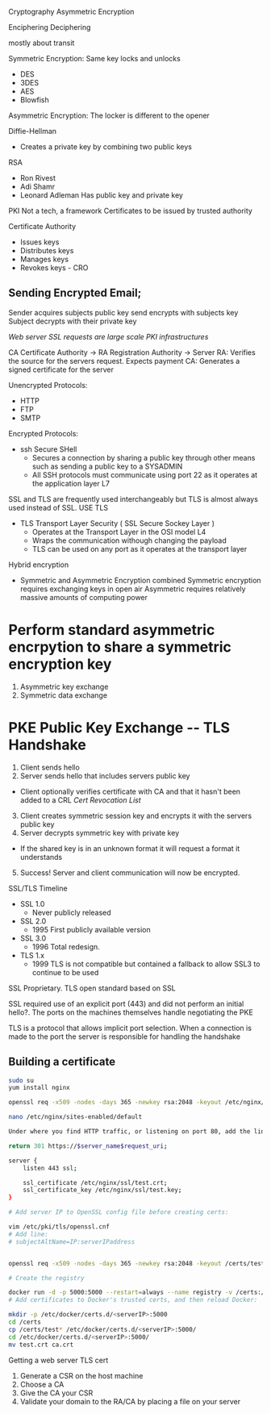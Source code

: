 Cryptography
Asymmetric Encryption

Enciphering
Deciphering


mostly about transit


Symmetric Encryption:
  Same key locks and unlocks
  - DES
  - 3DES
  - AES
  - Blowfish

Asymmetric Encryption:
  The locker is different to the opener


Diffie-Hellman
- Creates a private key by combining two public keys

RSA
  - Ron Rivest
  - Adi Shamr
  - Leonard Adleman
Has public key and private key


PKI
Not a tech, a framework
Certificates to be issued by trusted authority


Certificate Authority
- Issues keys
- Distributes keys
- Manages keys
- Revokes keys - CRO

Sending Encrypted Email;
---
Sender acquires subjects public key
send encrypts with subjects key
Subject decrypts with their private key


_Web server SSL requests are large scale PKI infrastructures_

CA Certificate Authority -> RA Registration Authority -> Server
RA:
  Verifies the source for the servers request. Expects payment
CA:
  Generates a signed certificate for the server

Unencrypted Protocols:
- HTTP
- FTP
- SMTP

Encrypted Protocols:
- ssh Secure SHell
  * Secures a connection by sharing a public key through other means such as sending a public key to a SYSADMIN
  * All SSH protocols must communicate using port 22 as it operates at the application layer L7

SSL and TLS are frequently used interchangeably but TLS is almost always used instead of SSL.
USE TLS
- TLS Transport Layer Security ( SSL Secure Sockey Layer )
  * Operates at the Transport Layer  in the OSI model L4
  * Wraps the communication withough changing the payload
  * TLS can be used on any port as it operates at the transport layer

Hybrid encryption
- Symmetric and Asymmetric Encryption combined
Symmetric encryption requires exchanging keys in open air
Asymmetric requires relatively massive amounts of computing power

# Perform standard asymmetric encrpytion to share a symmetric encryption key
1. Asymmetric key exchange
2. Symmetric data exchange

# PKE Public Key Exchange -- TLS Handshake
1. Client sends hello
2. Server sends hello that includes servers public key
  * Client optionally verifies certificate with CA and that it hasn't been added to a CRL _Cert Revocation List_
3. Client creates symmetric session key and encrypts it with the servers public key
4. Server decrypts symmetric key with private key
  * If the shared key is in an unknown format it will request a format it understands
5. Success! Server and client communication will now be encrypted.


SSL/TLS Timeline

- SSL 1.0
  * Never publicly released
- SSL 2.0
  * 1995 First publicly available version
- SSL 3.0
  * 1996 Total redesign.
- TLS 1.x
  * 1999 TLS is not compatible but contained a fallback to allow SSL3 to continue to be used

SSL Proprietary. TLS open standard based on SSL

SSL required use of an explicit port (443) and did not perform an initial hello?. The ports on the machines themselves handle negotiating the PKE

TLS is a protocol that allows implicit port selection. When a connection is made to the port the server is responsible for handling the handshake


Building a certificate
---
```sh
sudo su
yum install nginx 

openssl req -x509 -nodes -days 365 -newkey rsa:2048 -keyout /etc/nginx/ssl/test.key -out /etc/nginx/ssl/test.crt

nano /etc/nginx/sites-enabled/default

Under where you find HTTP traffic, or listening on port 80, add the line:

return 301 https://$server_name$request_uri;

server {
    listen 443 ssl;

    ssl_certificate /etc/nginx/ssl/test.crt;
    ssl_certificate_key /etc/nginx/ssl/test.key;
}
```

```sh
# Add server IP to OpenSSL config file before creating certs:

vim /etc/pki/tls/openssl.cnf
# Add line:
# subjectAltName=IP:serverIPaddress


openssl req -x509 -nodes -days 365 -newkey rsa:2048 -keyout /certs/test.key -out /certs/test.crt

# Create the registry

docker run -d -p 5000:5000 --restart=always --name registry -v /certs:/certs -e REGISTRY_HTTP_TLS_CERTIFICATE=/certs/test.crt -e REGISTRY_HTTP_TLS_KEY=/certs/test.key registry:2
# Add certificates to Docker's trusted certs, and then reload Docker:

mkdir -p /etc/docker/certs.d/<serverIP>:5000
cd /certs
cp /certs/test* /etc/docker/certs.d/<serverIP>:5000/
cd /etc/docker/certs.d/<serverIP>:5000/
mv test.crt ca.crt
```


Getting a web server TLS cert
1. Generate a CSR on the host machine
2. Choose a CA
3. Give the CA your CSR
4. Validate your domain to the RA/CA by placing a file on your server
